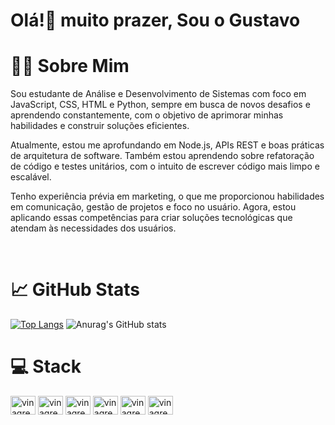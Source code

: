 # Olá!👋 muito prazer, Sou o Gustavo

# 👨‍💻 Sobre Mim

Sou estudante de Análise e Desenvolvimento de Sistemas com foco em JavaScript, CSS, HTML e Python, sempre em busca de novos desafios e aprendendo constantemente, com o objetivo de aprimorar minhas habilidades e construir soluções eficientes.

Atualmente, estou me aprofundando em Node.js, APIs REST e boas práticas de arquitetura de software. Também estou aprendendo sobre refatoração de código e testes unitários, com o intuito de escrever código mais limpo e escalável.

Tenho experiência prévia em marketing, o que me proporcionou habilidades em comunicação, gestão de projetos e foco no usuário. Agora, estou aplicando essas competências para criar soluções tecnológicas que atendam às necessidades dos usuários.

<br>

# 📈 GitHub Stats
[![Top Langs](https://github-readme-stats.vercel.app/api/top-langs/?username=gsvinagre&layout=compact)](https://github.com/anuraghazra/github-readme-stats) ![Anurag's GitHub stats](https://github-readme-stats.vercel.app/api?username=gsvinagre&show_icons=true&theme=radical)

# 💻 Stack
<div>
<img align="center" alt="vinagre-py" height="30" width="40" src="https://cdn.jsdelivr.net/gh/devicons/devicon@latest/icons/python/python-original-wordmark.svg" />
<img align="center" alt="vinagre-py" height="30" width="40" 
src="https://cdn.jsdelivr.net/gh/devicons/devicon@latest/icons/mysql/mysql-original-wordmark.svg" />
<img align="center" alt="vinagre-py" height="30" width="40" src="https://cdn.jsdelivr.net/gh/devicons/devicon@latest/icons/javascript/javascript-original.svg" />
<img align="center" alt="vinagre-py" height="30" width="40" src="https://cdn.jsdelivr.net/gh/devicons/devicon@latest/icons/typescript/typescript-original.svg" />
<img align="center" alt="vinagre-py" height="30" width="40" src="https://cdn.jsdelivr.net/gh/devicons/devicon@latest/icons/html5/html5-original-wordmark.svg" />
<img align="center" alt="vinagre-py" height="30" width="40" src="https://cdn.jsdelivr.net/gh/devicons/devicon@latest/icons/css3/css3-original-wordmark.svg" />


</div>
